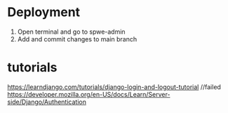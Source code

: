 # Deployment
1) Open terminal and go to spwe-admin
2) Add and commit changes to main branch

# tutorials
https://learndjango.com/tutorials/django-login-and-logout-tutorial //failed
https://developer.mozilla.org/en-US/docs/Learn/Server-side/Django/Authentication